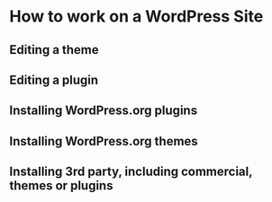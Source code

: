 # How to work on a WordPress Site

## Editing a theme

## Editing a plugin

## Installing WordPress.org plugins

## Installing WordPress.org themes

## Installing 3rd party, including commercial, themes or plugins